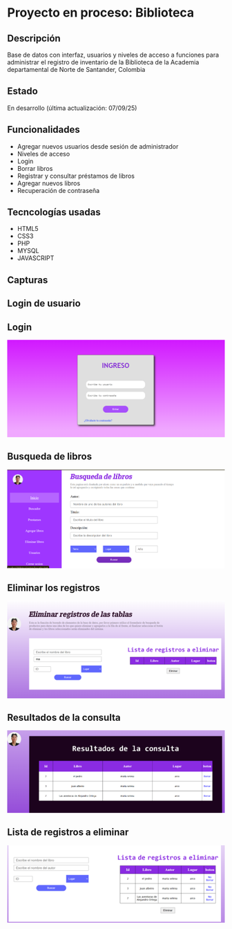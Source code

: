 # Proyecto en proceso: Biblioteca

## Descripción
Base de datos con interfaz, usuarios y niveles de acceso a funciones para administrar el registro de inventario de la Biblioteca de la Academia departamental de Norte de Santander, Colombia

## Estado
En desarrollo (última actualización: 07/09/25)

## Funcionalidades
- Agregar nuevos usuarios desde sesión de administrador
- Niveles de acceso
- Login
- Borrar libros
- Registrar y consultar préstamos de libros
- Agregar nuevos libros
- Recuperación de contraseña

## Tecncologías usadas
- HTML5
- CSS3
- PHP
- MYSQL
- JAVASCRIPT

## Capturas

## Login de usuario

## Login
![Login](capturas/capturaBiblio1.png)

## Busqueda de libros
![Busqueda de libros](capturas/capturaBiblio2.png)

## Eliminar los registros
![Eliminar los registros](capturas/capturaBiblio3.png)

## Resultados de la consulta
![Resultados de la consulta](capturas/capturaBiblio4.png)

## Lista de registros a eliminar
![Lista de registros a eliminar](capturas/capturaBiblio5.png)
